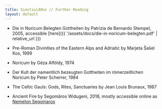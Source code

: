 ```yaml
---
title: Sioxtiuiđđus // Further Reading
layout: default
---
```


+ Die in Noricum Belegten Gottheiten by Patrizia de Bernardo Stempel, 2005, accessible [here]({{ '/assets/docs/die-in-noricum-belegten.pdf' | relative_url }})

+ Pre-Roman Divinities of the Eastern Alps and Adriatic by Marjeta Šašel Kos, 1999

+ Noricum by Géza Alföldy, 1974

+ Der Kult der namentlich bezeugten Gottheiten im römerzeitlichen Noricum by Peter Scherrer, 1984

+ The Celtic Gauls: Gods, Rites, Sanctuaries by Jean Louis Brunaux, 1987

+ Ancient Fire by Segomâros Widugeni, 2018, mostly accessible online as [Nemeton Segomaros](http://polytheist.com/segomaros/)
